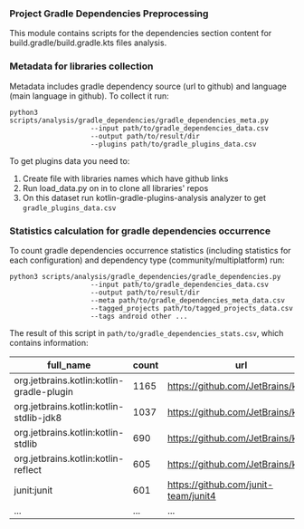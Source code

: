 ### Project Gradle Dependencies Preprocessing

This module contains scripts for the dependencies section content for build.gradle/build.gradle.kts files analysis.

### Metadata for libraries collection

Metadata includes gradle dependency source (url to github) and language (main language in github). 
To collect it run:

``` 
python3 scripts/analysis/gradle_dependencies/gradle_dependencies_meta.py 
                    --input path/to/gradle_dependencies_data.csv 
                    --output path/to/result/dir
                    --plugins path/to/gradle_plugins_data.csv 
```
To get plugins data you need to:
1. Create file with libraries names which have github links
2. Run load_data.py on in to clone all libraries' repos
3. On this dataset run kotlin-gradle-plugins-analysis analyzer to get `gradle_plugins_data.csv`

### Statistics calculation for gradle dependencies occurrence

To count gradle dependencies occurrence statistics (including statistics for each configuration) and dependency type (community/multiplatform) run:

``` 
python3 scripts/analysis/gradle_dependencies/gradle_dependencies.py 
                    --input path/to/gradle_dependencies_data.csv 
                    --output path/to/result/dir
                    --meta path/to/gradle_dependencies_meta_data.csv 
                    --tagged_projects path/to/tagged_projects_data.csv
                    --tags android other ... 
```

The result of this script in `path/to/gradle_dependencies_stats.csv`, which contains information:


| full_name | count | url | language | community | multiplatform |implementation | testImplementation | androidTestImplementation | kapt | classpath | api | annotationProcessor | compile | compileOnly | testCompile | testRuntimeOnly | testRuntime | runtimeOnly  |
| ----- | ---- | ---- | ---- | ---- | ---- | ---- | ---- | ---- | ---- | ---- | ---- | ---- | ---- | ---- | ---- | ---- | ---- | ---- |
| org.jetbrains.kotlin:kotlin-gradle-plugin | 1165 | https://github.com/JetBrains/kotlin | Kotlin | False |  False | 109 | 2 | 0 | 0 | 1014 | 19 | 0 | 3 | 18 | 0 | 0 | 0 | 0 |
| org.jetbrains.kotlin:kotlin-stdlib-jdk8 | 1037 | https://github.com/JetBrains/kotlin | Kotlin | False |  False | 652 | 4 | 0 | 0 | 2 | 44 | 0 | 286 | 47 | 0 | 0 | 0 | 2 | 
| org.jetbrains.kotlin:kotlin-stdlib | 690 | https://github.com/JetBrains/kotlin | Kotlin | False |  False | 284 | 5 | 0 | 0 | 1 | 33 | 0 | 328 | 35 | 2 | 1 | 0 | 1 | 
| org.jetbrains.kotlin:kotlin-reflect | 605 | https://github.com/JetBrains/kotlin | Kotlin | False |  True | 312 | 22 | 0 | 0 | 4 | 39 | 0 | 183 | 18 | 16 | 8 | 0 | 3 | 
| junit:junit | 601 | https://github.com/junit-team/junit4 | Java | True |  False | 30 | 266 | 5 | 0 | 0 | 5 | 0 | 12 | 2 | 281 | 0 | 0 | 0 | 
| ... | ... | ... | ... | ... | ... | ... | ... | ... | ... | ... | ... | ... | ... | ... | ... | ... | ... | ... |